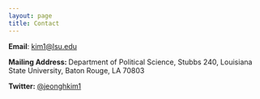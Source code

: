 ```yaml
---
layout: page
title: Contact
---
```


<p> <b>Email</b>: <a href="kim1@lsu.edu"> kim1@lsu.edu</a> </p>
<p> <b> Mailing Address: </b> Department of Political Science, Stubbs 240, Louisiana State University, Baton Rouge, LA 70803 </p>
<p> <b> Twitter: </b> <a href="https://twitter.com/jeonghkim1"> @jeonghkim1 </a> </p> 
